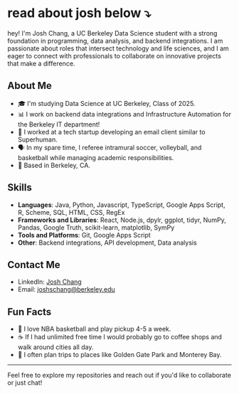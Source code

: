 # read about josh below ⤵️

hey! I'm Josh Chang, a UC Berkeley Data Science student with a strong foundation in programming, data analysis, and backend integrations. I am passionate about roles that intersect technology and life sciences, and I am eager to connect with professionals to collaborate on innovative projects that make a difference.

## About Me

- 🎓 I'm studying Data Science at UC Berkeley, Class of 2025.
- 📊 I work on backend data integrations and Infrastructure Automation for the Berkeley IT department!
- 💼 I worked at a tech startup developing an email client similar to Superhuman.
- 🗣️ In my spare time, I referee intramural soccer, volleyball, and basketball while managing academic responsibilities.
- 📍 Based in Berkeley, CA.


## Skills

- **Languages**:   Java, Python, Javascript, TypeScript, Google Apps Script, R, Scheme, SQL, HTML, CSS, RegEx
- **Frameworks and Libraries**: React, Node.js, dpylr, ggplot, tidyr, NumPy, Pandas, Google Truth, scikit-learn, matplotlib, SymPy
- **Tools and Platforms**: Git, Google Apps Script
- **Other**: Backend integrations, API development, Data analysis

## Contact Me

- LinkedIn: [Josh Chang](https://www.linkedin.com/in/josh-chang11)
- Email: [joshschang@berkeley.edu](mailto:joshschang@berkeley.edu)

## Fun Facts

- 🏀 I love NBA basketball and play pickup 4-5 a week.
- ☕ If I had unlimited free time I would probably go to coffee shops and walk around cities all day.
-  🌉 I often plan trips to places like Golden Gate Park and Monterey Bay.

---

Feel free to explore my repositories and reach out if you'd like to collaborate or just chat!

